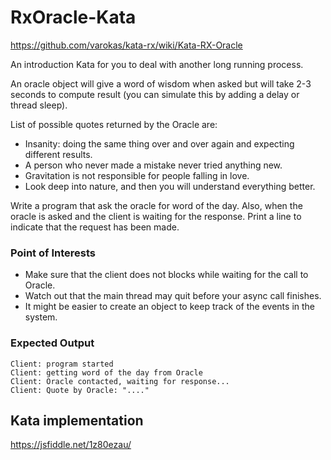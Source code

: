 # RxOracle-Kata
https://github.com/varokas/kata-rx/wiki/Kata-RX-Oracle

An introduction Kata for you to deal with another long running process.

An oracle object will give a word of wisdom when asked but will take 2-3 seconds to compute result (you can simulate this by adding a delay or thread sleep).

List of possible quotes returned by the Oracle are:
* Insanity: doing the same thing over and over again and expecting different results.
* A person who never made a mistake never tried anything new.
* Gravitation is not responsible for people falling in love.
* Look deep into nature, and then you will understand everything better.

Write a program that ask the oracle for word of the day. Also, when the oracle is asked and the client is waiting for the response. Print a line to indicate that the request has been made.

### Point of Interests
* Make sure that the client does not blocks while waiting for the call to Oracle.
* Watch out that the main thread may quit before your async call finishes.
* It might be easier to create an object to keep track of the events in the system.

### Expected Output

    Client: program started
    Client: getting word of the day from Oracle
    Client: Oracle contacted, waiting for response... 
    Client: Quote by Oracle: "...."

## Kata implementation

https://jsfiddle.net/1z80ezau/
